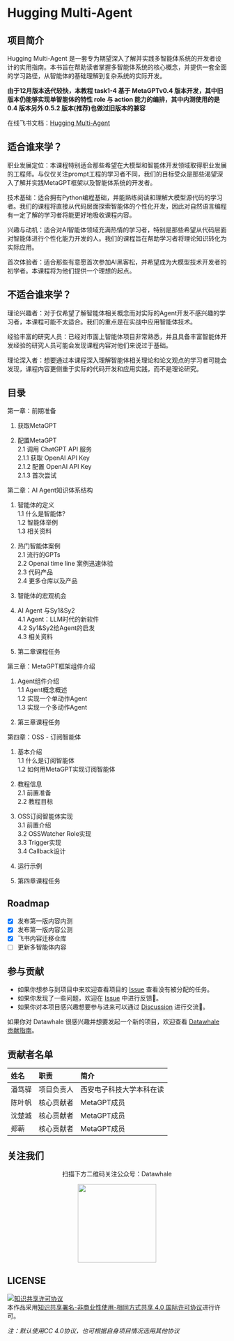 # Hugging Multi-Agent

## 项目简介
Hugging Multi-Agent 是一套专为期望深入了解并实践多智能体系统的开发者设计的实用指南。本书旨在帮助读者掌握多智能体系统的核心概念，并提供一套全面的学习路径，从智能体的基础理解到复杂系统的实际开发。  

**由于12月版本迭代较快，本教程 task1-4 基于 MetaGPTv0.4 版本开发，其中旧版本仍能够实现单智能体的特性 role 与 action 能力的编排，其中内测使用的是 0.4 版本另外 0.5.2 版本(推荐)也做过旧版本的兼容**  

在线飞书文档：[Hugging Multi-Agent](https://deepwisdom.feishu.cn/docx/RJmTdvZuPozAxFxEpFxcbiPwnQf)

## 适合谁来学？

职业发展定位：本课程特别适合那些希望在大模型和智能体开发领域取得职业发展的工程师。与仅仅关注prompt工程的学习者不同，我们的目标受众是那些渴望深入了解并实践MetaGPT框架以及智能体系统的开发者。

技术基础：适合拥有Python编程基础，并能熟练阅读和理解大模型源代码的学习者。我们的课程将直接从代码层面探索智能体的个性化开发，因此对自然语言编程有一定了解的学习者将能更好地吸收课程内容。

兴趣与动机：适合对AI智能体领域充满热情的学习者，特别是那些希望从代码层面对智能体进行个性化能力开发的人。我们的课程旨在帮助学习者将理论知识转化为实际应用。

首次体验者：适合那些有意愿首次参加AI黑客松，并希望成为大模型技术开发者的初学者。本课程将为他们提供一个理想的起点。

## 不适合谁来学？

理论兴趣者：对于仅希望了解智能体相关概念而对实际的Agent开发不感兴趣的学习者，本课程可能不太适合。我们的重点是在实战中应用智能体技术。

经验丰富的研究人员：已经对市面上智能体项目非常熟悉，并且具备丰富智能体开发经验的研究人员可能会发现课程内容对他们来说过于基础。

理论深入者：想要通过本课程深入理解智能体相关理论和论文观点的学习者可能会发现，课程内容更侧重于实际的代码开发和应用实践，而不是理论研究。

## 目录

第一章：前期准备

1. 获取MetaGPT  

2. 配置MetaGPT  
  2.1 调用 ChatGPT API 服务  
    2.1.1 获取 OpenAI API Key  
    2.1.2 配置 OpenAI API Key  
    2.1.3 首次尝试

第二章：AI Agent知识体系结构  

1. 智能体的定义  
  1.1 什么是智能体?  
  1.2 智能体举例  
  1.3 相关资料  

2. 热门智能体案例  
  2.1 流行的GPTs  
  2.2 Openai time line 案例迅速体验  
  2.3 代码产品  
  2.4 更多仓库以及产品  
  
3. 智能体的宏观机会  

4. AI Agent 与Sy1&Sy2  
  4.1 Agent：LLM时代的新软件  
  4.2 Sy1&Sy2给Agent的启发  
  4.3 相关资料  
  
5. 第二章课程任务

第三章：MetaGPT框架组件介绍  

1. Agent组件介绍  
  1.1 Agent概念概述  
  1.2 实现一个单动作Agent  
  1.3 实现一个多动作Agent  
  
2. 第三章课程任务

第四章：OSS - 订阅智能体  

1. 基本介绍  
  1.1 什么是订阅智能体  
  1.2 如何用MetaGPT实现订阅智能体  
  
2. 教程信息  
  2.1 前置准备  
  2.2 教程目标
  
3. OSS订阅智能体实现  
  3.1 前置介绍  
  3.2 OSSWatcher Role实现  
  3.3 Trigger实现  
  3.4 Callback设计  
  
4. 运行示例  

5. 第四章课程任务

## Roadmap

- [x] 发布第一版内容内测
- [x] 发布第一版内容公测
- [x] 飞书内容迁移仓库
- [ ] 更新多智能体内容

## 参与贡献

- 如果你想参与到项目中来欢迎查看项目的 [Issue]() 查看没有被分配的任务。
- 如果你发现了一些问题，欢迎在 [Issue]() 中进行反馈🐛。
- 如果你对本项目感兴趣想要参与进来可以通过 [Discussion]() 进行交流💬。

如果你对 Datawhale 很感兴趣并想要发起一个新的项目，欢迎查看 [Datawhale 贡献指南](https://github.com/datawhalechina/DOPMC#%E4%B8%BA-datawhale-%E5%81%9A%E5%87%BA%E8%B4%A1%E7%8C%AE)。

## 贡献者名单

| 姓名 | 职责 | 简介 |
| :----| :---- | :---- |
| 潘笃驿 | 项目负责人 | 西安电子科技大学本科在读 |
| 陈叶帆 | 核心贡献者 | MetaGPT成员 |
| 沈楚城 | 核心贡献者 | MetaGPT成员 |
| 郑蕲 | 核心贡献者 | MetaGPT成员 |



## 关注我们

<div align=center>
<p>扫描下方二维码关注公众号：Datawhale</p>
<img src="https://raw.githubusercontent.com/datawhalechina/pumpkin-book/master/res/qrcode.jpeg" width = "180" height = "180">
</div>

## LICENSE

<a rel="license" href="http://creativecommons.org/licenses/by-nc-sa/4.0/"><img alt="知识共享许可协议" style="border-width:0" src="https://img.shields.io/badge/license-CC%20BY--NC--SA%204.0-lightgrey" /></a><br />本作品采用<a rel="license" href="http://creativecommons.org/licenses/by-nc-sa/4.0/">知识共享署名-非商业性使用-相同方式共享 4.0 国际许可协议</a>进行许可。

*注：默认使用CC 4.0协议，也可根据自身项目情况选用其他协议*
